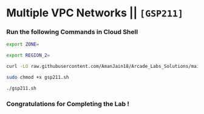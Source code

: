 # Multiple VPC Networks || `[GSP211]`

### Run the following Commands in Cloud Shell

```bash
export ZONE=
```

```bash
export REGION_2=
```

```bash
curl -LO raw.githubusercontent.com/AmanJain18/Arcade_Labs_Solutions/main/Multiple%20VPC%20Networks/gsp211.sh

sudo chmod +x gsp211.sh

./gsp211.sh
```

### Congratulations for Completing the Lab !
